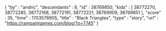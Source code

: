{
  "by" : "andric",
  "descendants" : 8,
  "id" : 38769850,
  "kids" : [ 38772270, 38772285, 38772168, 38772191, 38772221, 38769909, 38769851 ],
  "score" : 35,
  "time" : 1703578905,
  "title" : "Black Triangles",
  "type" : "story",
  "url" : "https://rampantgames.com/blog/?p=7745"
}
